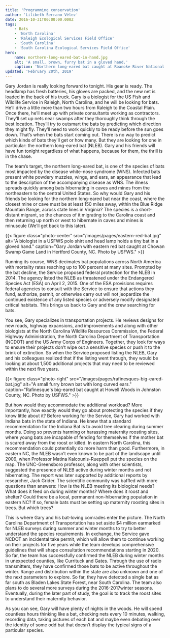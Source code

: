 ```yaml
---
title: 'Programming conservation'
author: 'Lilibeth Serrano Vélez'
date: 2016-10-31T00:00:00.000Z
tags:
    - Bats
    - 'North Carolina'
    - 'Raleigh Ecological Services Field Office'
    - 'South Carolina'
    - 'South Carolina Ecological Services Field Office'
hero:
    name: northern-long-eared-bat-in-hand.jpg
    alt: 'A small, brown, furry bat in a gloved hand.'
    caption: 'Northern long-eared bat caught at Roanoke River National Wildlife Refuge. Photo by USFWS.'
updated: 'February 20th, 2019'
---
```


Gary Jordan is really looking forward to tonight. His gear is ready. The headlamp has fresh batteries, his gloves are packed, and the new net is loaded in the back of his truck. Gary is a biologist for the US Fish and Wildlife Service in Raleigh, North Carolina, and he will be looking for bats. He’ll drive a little more than two hours from Raleigh to the Coastal Plain. Once there, he’ll meet up with private consultants working as contractors. They’ll set up nets near swamps after they thoroughly think through the best location. They’ll try to outsmart the bats by predicting  which direction they might fly. They’ll need to work quickly to be ready before the sun goes down. That’s when the bats start coming out. There is no way to predict which kinds of bats they'll get or how many. But they are looking for one in particular: the northern long-eared bat (NLEB). Gary and his friends will have fun tonight regardless of what happens, because for them, the thrill is in the chase.

The team’s target, the northern long-eared bat, is one of the species of bats most impacted by the disease white-nose syndrome (WNS). Infected bats present white powdery muzzles, wings, and ears, an appearance that lead to the description of the accompanying disease as WNS. The illness spreads quickly among bats hibernating in caves and mines from the northeastern to the central United States. So why would Gary and his friends be looking for the northern long-eared bat near the coast, where the closest mine or cave must be at least 150 miles away, within the Blue Ridge Mountain Range, across state lines in Virginia? The species is a short-distant migrant, so the chances of it migrating to the Carolina coast and then returning up north or west to hibernate in caves and mines is minuscule (We’ll get back to this later).

{{< figure class="photo-center" src="/images/pages/eastern-red-bat.jpg" alt="A biologist in a USFWS polo shirt and head lamp holds a tiny bat in a gloved hand." caption="Gary Jordan with eastern red bat caught at Chowan Swamp Game Land in Hertford County, NC. Photo by USFWS." >}}

Running its course, WNS decimates bat populations across North America with mortality rates reaching up to 100 percent at many sites. Prompted by the bat decline, the Service proposed federal protection for the NLEB in 2014. The agency listed the NLEB as threatened under the Endangered Species Act (ESA) on April 2, 2015. One of the ESA provisions requires federal agencies to consult with the Service to ensure that actions they fund, authorize, permit, or otherwise carry out will not jeopardize the continued existence of any listed species or adversely modify designated critical habitats.  This brings us back to Gary and the crew searching for bats.

You see, Gary specializes in transportation projects. He reviews designs for new roads, highway expansions, and improvements and along with other biologists at the North Carolina Wildlife Resources Commission, the Federal Highway Administration, the North Carolina Department of Transportation (NCDOT) and the US Army Corps of Engineers. Together, they look for ways to ensure their projects don’t wipe out a sensitive species or push it to the brink of extinction. So when the Service proposed listing the NLEB, Gary and his colleagues realized that if the listing went through, they would be looking at about 1,500 additional projects that may need to be reviewed within the next five years.

{{< figure class="photo-right" src="/images/pages/rafinesques-big-eared-bat.jpg" alt="A small furry brown bat with long curved ears." caption="Rafinesque's big-eared bat caught at Howell Woods in Johnston County, NC. Photo by USFWS." >}}

But how would they accommodate the additional workload? More importantly, how exactly would they go about protecting the species if they know little about it?  Before working for the Service, Gary had worked with Indiana bats in the state of Indiana. He knew that a standard recommendation for the Indiana Bat is to avoid tree clearing during summer months.  Doing so prevents harming or harassing maternity roosting sites, where young bats are incapable of fending for themselves if the mother bat is scared away from the roost or killed. In eastern North Carolina, this recommendation could potentially do more harm than good. Furthermore, in eastern NC, the NLEB wasn’t even known to be part of the landscape until 2009, when Professor Matina Kalcounis-Rueppell put the species on the map. The UNC-Greensboro professor, along with other scientists, suggested the presence of NLEB active during winter months and not hibernating. The report was later supported by additional reports by researcher, Jack Grider. The scientific community was baffled with more questions than answers: How is the NLEB meeting its biological needs? What does it feed on during winter months?  Where does it roost and shelter? Could there be a local, permanent non-hibernating population in eastern NC? If so, female bats must be setting up maternity roosting sites in trees. But which trees?

This is where Gary and his bat-loving comrades enter the picture. The North Carolina Department of Transportation has set aside $4 million earmarked for NLEB surveys during summer and winter months to try to better understand the species requirements. In exchange, the Service gave NCDOT an incidental take permit, which will allow them to continue working on their projects for five years while the team develops comprehensive guidelines that will shape consultation recommendations starting in 2020. So far, the team has successfully confirmed the NLEB during winter months in unexpected  counties, like Currituck and Gates. Through the use of radio transmitters, they have confirmed those bats to be active throughout the winter. Range and distribution within the state are also unknown and one of the next parameters to explore. So far, they have detected a single bat as far south as Bladen Lakes State Forest, near South Carolina.  The team also plans to do several more surveys during the 2016-2017winter seasons. Eventually, during the later part of study, the goal is to track the roost sites to understand their maternity behavior.

As you can see, Gary will have plenty of nights in the woods. He will spend countless hours thinking like a bat, checking nets every 10 minutes, walking, recording data, taking pictures of each bat and maybe even debating over the identity of some odd bat that doesn’t display the typical signs of a particular species.
